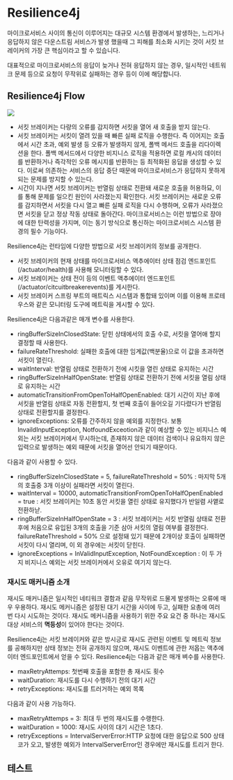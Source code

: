 # Resilience4j

마이크로서비스 사이의 통신이 이루어지는 대규모 시스템 환경에서 발생하는, 느리거나 응답하지 않은 다운스트림 서비스가 발생 했을때 그 피해를 최소화 시키는 것이 서킷 브레이커의 가장 큰 핵심이라고 할 수 있습니다.

대표적으로 마이크로서비스의 응답이 늦거나 전혀 응답하지 않는 경우, 일시적인 네트워크 문제 등으로 요청이 무작위로 실패하는 경우 등이 이에 해당합니다.


## Resilience4j Flow

![](images/Resilience4j-1.png)

* 서킷 브레이커는 다량의 오류를 감지하면 서킷을 열어 새 호출을 받지 않는다.
* 서킷 브레이커는 서킷이 열려 있을 때 빠른 실패 로직을 수행한다. 즉 이어지는 호출에서 시간 초과, 예외 발생 등 오류가 발생하지 않게, 폴백 메서드 호출을 리다이렉션을 한다. 폴백 메서드에서 다양한 비지니스 로직을 적용하면 로컬 캐시의 데이터를 반환하거나 즉각적인 오류 메시지를 반환하는 등 최적화된 응답을 생성할 수 있다. 이로써 의존하는 서비스의 응답 중단 때문에 마이크로서비스가 응답하지 못하게 되는 문제를 방지할 수 있는다.
* 시간이 지나면 서킷 브레이커는 반열림 상태로 전환돼 새로운 호출을 허용하묘, 이를 통해 문제를 일으킨 원인이 사라졌는지 확인한다. 서킷 브레이커는 새로운 오류를 감지하면서 서킷을 다시 열고 빠른 실패 로직을 다시 수행하며, 오류가 사라졌으면 서킷을 닫고 정상 작동 상태로 돌아간다. 마이크로서비스는 이런 방법으로 장야에 대한 탄력성을 가지며, 이는 동기 방식으로 통신하는 마이크로서비스 시스템 환경의 필수 기능이다.


Resilience4j는 런타임에 다양한 방법으로 서킷 브레이커의 정보를 공개한다.

* 서킷 브레이커의 현재 상태를 마이크로서비스 액추에이터 상태 점검 엔드포인트(/actuator/health)를 사용해 모니터링할 수 있다.
* 서킷 브레이커는 상태 전이 등의 이벤트 액추에이터 엔드포인트(/actuator/citcuitbreakerevents)를 게시한다.
* 서킷 브레이커 스프링 부트의 매트릭스 시스템과 통합돼 있이며 이를 이용해 프로테우스와 같은 모니터링 도구에 메트릭을 게시할 수 있다.

Resilience4j은 다음과같은 매개 변수를 사용한다.

* ringBufferSizeInClosedState: 닫힌 상태에서의 호출 수로, 서킷을 열어애 할지 결정할 때 사용한다.
* failureRateThreshold: 실패한 호출에 대한 임계값(백분율)으로 이 값을 초과하면 서킷이 열린다.
* waitInterval: 반열림 상태로 전환하기 전에 시킷을 열린 상태로 유지하는 시간
* ringBufferSizeInHalfOpenState: 반열림 상태로 전환하기 전에 서킷을 열림 상태로 유지하는 시간
* automaticTransitionFromOpenToHalfOpenEnabled: 대기 시간이 지난 후에 서킷을 반열림 상태로 자동 전환할지, 첫 번째 호출이 들어오길 기다렸다가 반열림 상태로 전환할지를 결정한다.
* ignoreExceptions: 오류를 간주하지 않을 예외를 지정한다. 보통 InvaildInputException, NotfoundExceotion과 같이 예상할 수 있는 비지니스 예외는 서킷 브레이커에서 무시하는데, 존재하지 않은 데이터 검색이나 유요하지 않은 입력으로 발생하는 예외 때문에 서킷을 열어선 안되기 때문이다.

다음과 같이 사용할 수 있다.

* ringBufferSizeInClosedState = 5, failureRateThreshold = 50% : 마지막 5개의 호출중 3개 이상이 실패라면 서킷이 열린다.
* waitInterval = 10000, automaticTransitionFromOpenToHalfOpenEnabled = true : 서킷 브레이커는 10초 동안 서킷을 열린 상태로 유지했다가 반일렴 사앹로 전환하낟.
* ringBufferSizeInHalfOpenState = 3 : 서킷 브레이커는 서킷 반열림 상태로 전환 후에 처음으로 유입된 3개의 호출을 기준 삼아 서킷의 열림 여부를 결정한다. failureRateThreshold = 50% 으로 설정돼 있기 때문에 2개이상 호출이  실패하면 서킷이 다시 열리며, 이 외 경우에는 서킷이 닫힌다.
* ignoreExceptions = InValidInputException, NotFoundException : 이 두 가지 비지니스 예외는 서킷 브레이커에서 오유로 여기지 않는다.

### 재시도 매커니즘 소개

재시도 매커니즘은 일시적인 네티워크 결함과 같음 무작위로 드물게 발생하는 오류에 매우 우용하다. 재시도 메커니즘은 설정된 대기 시간을 사이에 두고, 실패한 요총에 여러 번 다시 시도하는 것이다. 재시도 메커니즘을 사용하기 위한 주요 요건 중 하나는 재시도 대상 서비스의 **멱등성**이 있어야 한다는 것이다.

Resilience4j는 서킷 브레이커와 같은 방시긍로 재시도 관련된 이벤트 및 메트릭 정보를 공해하지만 상태 정보는 전혀 공개하지 않으며, 재시도 이벤트에 관한 저옵는 액추에이터 엔드포인트에서 얻을 수 있다. Resilience4j는 다음과 같은 매개 벼수를 사용한다.

* maxRetryAttemps: 첫번째 호출을 포함한 총 재시도 횟수
* waitDuration: 재시도를 다시 수행하기 전의 대기 시간
* retryExceptions: 재시도를 트러거하는 예외 목록

다음과 같이 사용 가능하다.

* maxRetryAttemps = 3: 최대 두 번의 재시도를 수랭한다.
* waitDuration = 1000: 재시도 사이의 대기 시간은 1초다.
* retryExceptions = IntervalServerError:HTTP 요청에 대한 응답으로 500 상태 코가 오고, 발생한 예외가 IntervalServerError인 경우에만 재시도를 트리거 한다.


## 테스트
